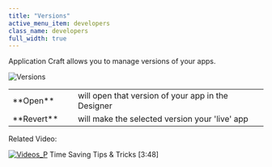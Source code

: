 ```yaml
---
title: "Versions"
active_menu_item: developers
class_name: developers
full_width: true
---
```



Application Craft allows you to manage versions of your apps.

![Versions](/img/docs/versions.zoom43.png)

<table>
<tr>
<td width="71">
**Open**

</td>
<td width="19">
</td>
<td width="849">
will open that version of your app in the Designer

</td>
</tr>
<tr>
<td width="71">
**Revert**

</td>
<td width="19">
</td>
<td width="849">
will make the selected version your 'live' app

</td>
</tr>
</table>

Related Video:

[![Videos\_P](/img/docs/videos_p.png)](http://www.youtube.com/v/UZr8PcKxE_c?autoplay=1&hd=1&fs=1&showsearch=0&rel=0&) Time Saving Tips & Tricks [3:48]

